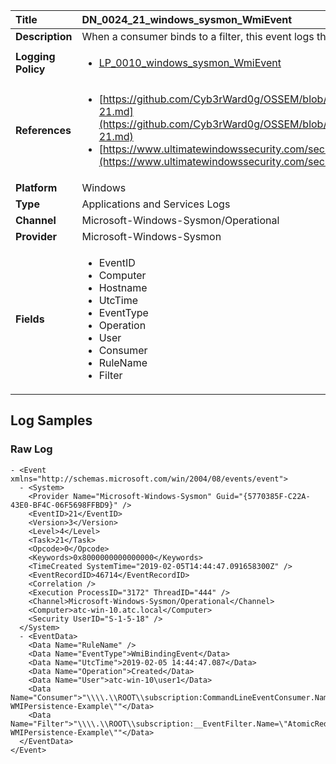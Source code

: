 | Title              | DN_0024_21_windows_sysmon_WmiEvent       |
|:-------------------|:------------------|
| **Description**    | When a consumer binds to a filter, this event logs the consumer name and  filter path |
| **Logging Policy** | <ul><li>[LP_0010_windows_sysmon_WmiEvent](../Logging_Policies/LP_0010_windows_sysmon_WmiEvent.md)</li></ul> |
| **References**     | <ul><li>[https://github.com/Cyb3rWard0g/OSSEM/blob/master/data_dictionaries/windows/sysmon/event-21.md](https://github.com/Cyb3rWard0g/OSSEM/blob/master/data_dictionaries/windows/sysmon/event-21.md)</li><li>[https://www.ultimatewindowssecurity.com/securitylog/encyclopedia/event.aspx?eventid=90021](https://www.ultimatewindowssecurity.com/securitylog/encyclopedia/event.aspx?eventid=90021)</li></ul> |
| **Platform**       | Windows    |
| **Type**           | Applications and Services Logs        |
| **Channel**        | Microsoft-Windows-Sysmon/Operational     |
| **Provider**       | Microsoft-Windows-Sysmon    |
| **Fields**         | <ul><li>EventID</li><li>Computer</li><li>Hostname</li><li>UtcTime</li><li>EventType</li><li>Operation</li><li>User</li><li>Consumer</li><li>RuleName</li><li>Filter</li></ul> |


## Log Samples

### Raw Log

```
- <Event xmlns="http://schemas.microsoft.com/win/2004/08/events/event">
  - <System>
    <Provider Name="Microsoft-Windows-Sysmon" Guid="{5770385F-C22A-43E0-BF4C-06F5698FFBD9}" /> 
    <EventID>21</EventID> 
    <Version>3</Version> 
    <Level>4</Level> 
    <Task>21</Task> 
    <Opcode>0</Opcode> 
    <Keywords>0x8000000000000000</Keywords> 
    <TimeCreated SystemTime="2019-02-05T14:44:47.091658300Z" /> 
    <EventRecordID>46714</EventRecordID> 
    <Correlation /> 
    <Execution ProcessID="3172" ThreadID="444" /> 
    <Channel>Microsoft-Windows-Sysmon/Operational</Channel> 
    <Computer>atc-win-10.atc.local</Computer> 
    <Security UserID="S-1-5-18" /> 
  </System>
  - <EventData>
    <Data Name="RuleName" /> 
    <Data Name="EventType">WmiBindingEvent</Data> 
    <Data Name="UtcTime">2019-02-05 14:44:47.087</Data> 
    <Data Name="Operation">Created</Data> 
    <Data Name="User">atc-win-10\user1</Data> 
    <Data Name="Consumer">"\\\\.\\ROOT\\subscription:CommandLineEventConsumer.Name=\"AtomicRedTeam-WMIPersistence-Example\""</Data> 
    <Data Name="Filter">"\\\\.\\ROOT\\subscription:__EventFilter.Name=\"AtomicRedTeam-WMIPersistence-Example\""</Data> 
  </EventData>
</Event>

```





